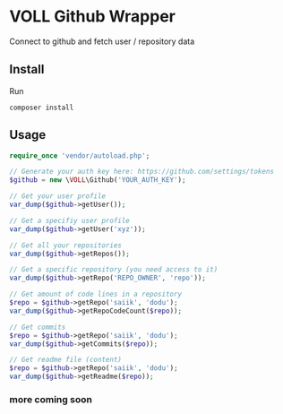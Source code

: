 # VOLL Github Wrapper

Connect to github and fetch user / repository data

## Install

Run
```
composer install
```

## Usage

```php
require_once 'vendor/autoload.php';

// Generate your auth key here: https://github.com/settings/tokens
$github = new \VOLL\Github('YOUR_AUTH_KEY');

// Get your user profile
var_dump($github->getUser());

// Get a specifiy user profile
var_dump($github->getUser('xyz'));

// Get all your repositories
var_dump($github->getRepos());

// Get a specific repository (you need access to it)
var_dump($github->getRepo('REPO_OWNER', 'repo'));

// Get amount of code lines in a repository
$repo = $github->getRepo('saiik', 'dodu');
var_dump($github->getRepoCodeCount($repo));

// Get commits
$repo = $github->getRepo('saiik', 'dodu');
var_dump($github->getCommits($repo));

// Get readme file (content)
$repo = $github->getRepo('saiik', 'dodu');
var_dump($github->getReadme($repo));

```

### more coming soon